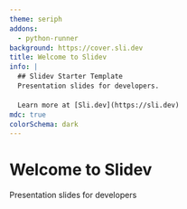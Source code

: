```yaml
---
theme: seriph
addons:
  - python-runner
background: https://cover.sli.dev
title: Welcome to Slidev
info: |
  ## Slidev Starter Template
  Presentation slides for developers.

  Learn more at [Sli.dev](https://sli.dev)
mdc: true
colorSchema: dark
---
```


# Welcome to Slidev

Presentation slides for developers

<div abs-br m-6 text-xl>
  <a href="https://github.com/slidevjs/slidev" target="_blank" class="slidev-icon-btn !border-none">
    <carbon:logo-github />
  </a>
</div>

<!-- to preload the modules -->
<Demo hidden />


---
transition: fade-out
layout: intro
class: mx-10
---

# \_Kerman {.font-mono.text-primary}

<div class="leading-8 opacity-80">
Slidev 团队成员 <br>
USTC 本科 2023级
</div>

<div my-16 w-min grid="~ cols-[40px_1fr] gap-y4" items-center justify-center ml--3>
  <div i-ri-github-line op50 ma text-xl/>
  <div><a href="https://github.com/KermanX" target="_blank">github.com/KermanX</a></div>
  <div i-ri-twitter-x-line op50 ma text-xl/>
  <div><a href="https://x.com/KermanX_" target="_blank">x.com/KermanX_</a></div>
  <div i-ri-bluesky-line op50 ma text-xl/>
  <div><a href="https://bsky.app/profile/kermanx.github.io" target="_blank">bsky.app/profile/KermanX.github.io</a></div>
</div>

<img src="./assets/avatar.jpg" rounded-full w-46 abs-tr mt-24 mr-48/>

<div flex="~ gap2">

</div>

---
transition: fade-out
layout: section
---

<div text-5xl pb-2>

Yet Another 

</div>

# Slides Maker?

---
layout: none
zoom: 0.8
preload: false
---

<Demo />

---

# Math?

<div />

$$
\begin{aligned}
\nabla \cdot \vec{E} &= \frac{\rho}{\varepsilon_0} \\
\nabla \cdot \vec{B} &= 0 \\
\nabla \times \vec{E} &= -\frac{\partial\vec{B}}{\partial t} \\
\nabla \times \vec{B} &= \mu_0\vec{J} + \mu_0\varepsilon_0\frac{\partial\vec{E}}{\partial t}
\end{aligned}
$$

---

# Graph?

<div />

```mermaid
graph LR
  A[Start] --> B{Is it working?}
  B -- Yes --> C[Continue]
  B -- No --> D[Fix it]
  D --> B
```

---
clicks: 3
---

# Code? <span v-click="2"> Even editable! </span>

<div v-show="$clicks < 2">

````md magic-move
```cpp
#include <stdio.h>

int main() {
  printf("Hello, Slidev!\n");

  for (int i = 0; i < 10; i++) {
    printf("%d\n", i);
  }
}
```

```cpp
#include <iostream>

int main() {
  std::cout << "Hello, Slidev!" << std::endl;

  for (int i : std::views::iota(0, 10)) {
    std::cout << i << std::endl;
  }
}
```
````

</div>

<div v-show="$clicks >= 2">

```cpp {monaco}
#include <iostream>

int main() {
  std::cout << "Hello, Slidev!" << std::endl;

  for (int i : std::views::iota(0, 10)) {
    std::cout << i << std::endl;
  }
}
```

</div>

---

# Interactivity?

<Connections class="mt-4"/>

<!-- <iframe v-click fixed right-0 w-120 h-68 top-30  src="https://sli.dev" ></iframe> -->

<iframe v-click fixed right-10 w-120 h-68 top-30 bottom-0  src="https://www.youtube.com/embed/dQw4w9WgXcQ?si=hCnWGH-S8ML-hjau" title="YouTube video player" frameborder="0" allow="accelerometer; autoplay; clipboard-write; encrypted-media; gyroscope; picture-in-picture; web-share" referrerpolicy="strict-origin-when-cross-origin" allowfullscreen></iframe>

---

# Animation?

<div class="w-60 relative">
  <div class="relative w-40 h-40">
    <img
      v-motion
      :initial="{ x: 800, y: -100, scale: 1.5, rotate: -50 }"
      :enter="final"
      class="absolute inset-0"
      src="https://sli.dev/logo-square.png"
      alt=""
    />
    <img
      v-motion
      :initial="{ y: 500, x: -100, scale: 2 }"
      :enter="final"
      class="absolute inset-0"
      src="https://sli.dev/logo-circle.png"
      alt=""
    />
    <img
      v-motion
      :initial="{ x: 600, y: 400, scale: 2, rotate: 100 }"
      :enter="final"
      class="absolute inset-0"
      src="https://sli.dev/logo-triangle.png"
      alt=""
    />
  </div>

  <div
    class="text-5xl absolute top-14 left-40 text-[#2B90B6] -z-1"
    v-motion
    :initial="{ x: -80, opacity: 0}"
    :enter="{ x: 0, opacity: 1, transition: { delay: 2000, duration: 1000 } }">
    Slidev
  </div>
</div>

<!-- vue script setup scripts can be directly used in markdown, and will only affects current page -->
<script setup lang="ts">
const final = {
  x: 0,
  y: 0,
  rotate: 0,
  scale: 1,
  transition: {
    type: 'spring',
    damping: 10,
    stiffness: 20,
    mass: 2
  }
}
</script>

---

# Open Source & Free!

<div />

#### 假设：

- 学生 (USTC)
- 没有/几乎没有 JavaScript / HTML / CSS 经验

<div h-2 />

#### 目标：

- 对于学术幻灯片，提高制作效率：
    - 学术幻灯片只需要排版和代码展示，基于文本的方式最为高效
    - 专注于文本内容，自带优雅的样式
- 使你的幻灯片更吸引人
    - 制作可交互的幻灯片
    - Slidev is Hackable


---
layout: section
---

<h1>
<span class="text-white!"> Your First </span>
<span class="slidev"> Slidev </span>
</h1>

<style>
.slidev {
  background-color: #2B90B6;
  background-image: linear-gradient(45deg, #4EC5D4 10%, #146b8c 80%);
  background-size: 100%;
  -webkit-background-clip: text;
  -moz-background-clip: text;
  -webkit-text-fill-color: transparent;
  -moz-text-fill-color: transparent;
}
</style>

---

<div op-80> Option 1: </div>

# Stackblitz 在线环境

<div />

<div font-bold text-2xl class="font-[Consolas]" border="b dashed" w-min> sli.dev/new </div>

<div float-right mt--16>

优点：无需任何配置，只需要浏览器

缺点：速度不如本地环境

</div>

<img src="./assets/stackblitz.png" />

---

<div op-80> Option 2: </div>

# 本地环境

<div />

1. 安装 Node.js

    - 打开 https://nodejs.org/
    - 点击下载按钮并安装

2. 换源 (可选)

    打开终端，运行以下命令

```bash
  npm config set registry https://registry.npmmirror.com
```

---

<div op-80> 本地环境 </div>

# 创建 Slidev 项目

- 打开终端

- 创建 Slidev 项目

```bash
  npm create slidev@latest
```

- 进入项目目录

```bash
  cd my-slidev
```

- 打开 VSCode

```bash
  code .
```

---

<div op-80> 本地环境 </div>

# 运行 Slidev

<div />

打开终端（推荐使用 VSCode 内置终端），执行以下命令：

```bash
npm run dev
```

会自动打开一个浏览器窗口，显示你的幻灯片

尝试编辑 `slides.md` 文件，保存后浏览器会自动更新内容

---

<div op-80> 本地环境 </div>

# VSCode 拓展

<div />

搜索 “Slidev”，安装拓展

<v-clicks at="1">

- [点击 Slidev 图标]{.text-red}
- [幻灯片导航]{.text-yellow}
- [幻灯片预览]{.text-green}

</v-clicks>

<img src="./assets/vscode.png" fixed right-0 top-0 bottom-0 h-full />

<div v-click border="2 red rounded" v-drag="[510,283,44,43]" />

<div v-click border="2 yellow rounded" v-drag="[555,22,216,300]" />

<div v-click border="2 green rounded" v-drag="[555,323,216,214]" />

---

# 用户界面

<div />

- 导航幻灯片：
  
    - 左右键：上一步/下一步
    - 空格：下一步
    - 左右键：上一张/下一张
    - 左下方导航栏

- 全屏播放 <carbon-maximize />

- 演讲者模式 <carbon-user-speaker />

- 幻灯片列表 <carbon-apps />

---
layout: section
---

# 语法介绍

---

# Markdown

<div />

<div grid grid-cols-2 gap-12>
<div>

幻灯片的内容使用 Markdown 语法编写

```md
# 标题

- 列表项 1
- 列表项 2

**粗体** *斜体* ~~删除线~~

[链接](https://sli.dev)
```

</div>
<div mt-14>

# 标题

- 列表项 1
- 列表项 2

**粗体** *斜体* ~~删除线~~

[链接](https://sli.dev){.text-blue}

</div>
</div>

---
clicks: 3
---

# HTML & Vue

<div />

HTML 和 Vue 提供更强大的灵活性

<div grid grid-cols-2 gap-12>
<div>

```md
<div style="color: red">
  Some HTML
</div>
<div v-for="i in 3">{{ i }}</div>
```

</div>
<div mt-1>

<div style="color: red">
  Some HTML
</div>

<div v-for="i in 3">{{ i }}</div>

</div>
</div>

<div v-click grid grid-cols-4 gap-4 mt-16>
<div border="2 #74c7ec rounded-xl" bg="#74c7ec op-20" py-2 px-4 min-h-26 max-h-max>
Markdown <span text-xs op-90>(Standard)</span>
<div border="2 #e0744c rounded-xl" bg="#e0744c op-20" py-2 px-4 mt-1>
HTML
</div>
</div>
<div border="2 #42d392 rounded-xl" bg="#42d392 op-20" py-2 px-4 min-h-26 max-h-max>
Vue
<div border="2 #e0744c rounded-xl" bg="#e0744c op-20" py-2 px-4 mt-1>
HTML
</div>
</div>
<div col-span-2 flex gap-4 v-click="2">
<carbon-arrow-right text-3xl mt-8/>
<div flex-grow border="2 #2a90b5 rounded-xl" bg="#2a90b5 op-20" py-2 px-4 transition-all duration-500 h-26 :class="$clicks > 2 ? 'h-42' : ''">
Slidev Syntax
<div flex children:flex-grow gap-4 children:text-center>
<div border="2 #74c7ec rounded-xl" bg="#74c7ec op-20" py-2 px-4 mt-1>
Markdown
</div>
<div border="2 #42d392 rounded-xl" bg="#42d392 op-20" py-2 px-4 mt-1>
Vue
</div>
<div border="2 #e0744c rounded-xl" bg="#e0744c op-20" py-2 px-4 mt-1>
HTML
</div>
</div>
<div border="2 #aaaaaa rounded-xl" bg="#aaaaaa op-20" py-2 px-4 mt-4 mb-2 transition forward:delay-200 op-0 :class="$clicks > 2 ? 'op-100' : ''">
Custom Syntax
</div>
</div>
</div>
</div>

---

# CSS & UnoCSS

<div />

CSS 和 UnoCSS 提供更多的样式选择

需要一些 CSS 知识，但比 LaTeX 更简单和直观

<div grid grid-cols-2 gap-12>
<div flex flex-col gap-4>

```md
<div text-blue> Text color </div>

<div text-2xl> Text size </div>

<div border="1 blue"> Border </div>

<div bg="blue op-40"> Background </div>

<div p-4> Padding </div>
```

</div>

<div mt-1 flex flex-col gap-6>
<div text-blue> Text color </div>

<div text-2xl mt--1> Text size </div>

<div border="1 blue"> Border </div>

<div bg="blue op-40"> Background </div>

<div p-4> Padding </div>

</div>
</div>

---


```md {hide|all}
<div grid grid-cols-2>
<div> Column 1 <br> Content </div>
<div> Column 2 </div>
</div>
```


<div v-click="1" grid grid-cols-2>
<div> Column 1 <br> Content </div>
<div> Column 2 <br> Content </div>
</div>


---


# 分隔幻灯片

```md
# 第一页

第一页的内容

---

# 第二页

第二页的内容
```

<div mt-8 op-80>

注：VSCode 拓展会使用蓝色线条突出分隔符

</div>

---

# 配置幻灯片

```md
---
theme: seriph
---

# 第一张幻灯片

---
layout: intro
---

# 第二页的布局是 intro！

---

# 第三页没有任何配置
```

<div v-click rounded-xl border="2 yellow" v-drag="[63,115,221,80]" />

<div v-after text-yellow v-drag="[301,108,363,NaN]">

第一页前的配置是 `Headmatter`

用于配置整个文稿的属性

</div>


<div v-click rounded-xl border="2 green" v-drag="[63,260,221,80]" />

<div v-after text-green v-drag="[301,253,363,NaN]">

其他每页前的配置是 `Frontmatter`

用于配置单页的属性

</div>

<div v-click rounded-xl border="2 red" v-drag="[61,400,223,44]" />

<div v-after text-red v-drag="[295,392,363,NaN]">

`Headmatter` 和 `Frontmatter` 都是可选的

</div>

---

# 数学公式

<div />

<div grid grid-cols-2 gap-12>
<div>


```md
  行内公式：$1 + 1 = \textcircled{9}$


  多行公式：
  $$ {all|1|2}
  \begin{aligned}
  a x^2 + b x + c &= 0 \\
  x &= \frac{-b \pm \sqrt{b^2 - 4ac}}
            {2a}
  \end{aligned}
  $$
```

</div>
<div>


行内公式：$1 + 1 = \textcircled{9}$

<div h-2 />

多行公式：
$$ {all|1|2}
\begin{aligned}
a x^2 + b x + c &= 0 \\
x &= \frac{-b \pm \sqrt{b^2 - 4ac}}{2a}
\end{aligned}
$$

</div>
</div>


---

# 代码块

<div />

朴实无华的代码块，语法和 Markdown 相同

<div grid grid-cols-2 gap-12>

````md
  ```js
  console.log('Hello, Slidev!')
  ```
````

```js
console.log('Hello, Slidev!')
```

</div>

<div>

带有动态突出显示的代码块

<div grid grid-cols-2 gap-12>

````md
  ```js {1-2|3|4}
  const a = 2;
  const b = 3;
  const c = a ** b;
  console.log(c);
  ```
````

```js {1-2|3|4}
const a = 2;
const b = 3;
const c = a ** b;
console.log(c);
```

</div>
</div>

---

# 代码编辑器

<div grid grid-cols-2 gap-4 mb-4>

````md
  ```js {monaco}
  console.log('Hello, Slidev!')
  ```
````

```js {monaco}
console.log('Hello, Slidev!')
```

</div>

# 交互式运行

<div grid grid-cols-2 gap-4>

````md
  ```py {monaco-run}
  import pandas as pd
  from termcolor import colored

  print(colored("Slidev", "blue"))
  df = pd.DataFrame({
    'a': [1, 2],
    'b': [3, 4]
  })
  print(df)
  ```
````

```python {monaco-run}
import pandas as pd
from termcolor import colored

print(colored("Slidev", "blue"))
df = pd.DataFrame({
  'a': [1, 2],
  'b': [3, 4]
})
print(df)
```

</div>

---

# 点击动画

我也不知道为什么叫 “点击动画”，其实就是一步一步的动画意思

<div grid grid-cols-2 gap-12 mb-6>

```md
<div> 1 + 1 = ? </div>
<div v-click> ⑨ ? </div>
<div v-click> No! </div>
<div v-after> It's 2. </div>
```

<div>

<div> 1 + 1 = ? </div>
<div v-click> ⑨ ? </div>
<div v-click> No! </div>
<div v-after> It's 2. </div>

</div>
</div>

<div v-click>

- `v-click`: 下一步才显示
- `v-after`: 和上一个 `v-click` 或 `v-after` 同时显示

</div>

---

# 列表动画

对于列表和表格，写一堆 `v-click` 也太麻烦了

<div grid grid-cols-2 gap-12 mt--2>

```md
<v-clicks>

- Option 1
- Option 2
- Option 3

</v-clicks>

<v-clicks>

| ID | Data |
| -- | ---- |
| 1  | A    |
| 2  | B    |

</v-clicks>
```

<div>

<v-clicks>

- Option 1
- Option 2
- Option 3

</v-clicks>

<div h-26 />

<v-clicks>

| ID | Data |
| -- | ---- |
| 1  | A    |
| 2  | B    |

</v-clicks>

</div>
</div>

---
clicks: 3
---

# 不按顺序的动画

这也是一种常见的情况

<div grid grid-cols-2 mt--2>

```md
<div v-click="2"> Third  </div>
<div v-click="0"> First  </div>
<div v-click="1"> Second </div>
```

<div pt-2 pl-12>

<div v-click="2"> Third  </div>
<div v-click="0"> First  </div>
<div v-click="1"> Second </div>

</div>
</div>

<div h-8 />

# 编程式的动画

<div grid grid-cols-2 mt--2>

```vue
<div :class="{'text-red': $clicks > 2}">
  will change color
</div>
```

<div pt-2 pl-12>

<div :class="{'text-red': $clicks > 2}">
  will change color
</div>

</div>
</div>

在 frontmatter 使用 `clicks: 3` 来控制动画步骤总数

---
transition: view-transition
---

# 其他很强大的动画类型

<div />

- Slide transition

- <span view-transition-title> CSS view transition </span>

- CSS transition property

- Motion

---
transition: view-transition
---

# <span view-transition-title> View Transition </span>

很酷，对吧

```md
---
transition: view-transition
---

# 其他很强大的动画类型

- <span view-transition-title> CSS view transition </span>

---
transition: view-transition
---

# <span view-transition-title> View Transition </span>
```

---
layout: section
---

# 一些技巧

---

# 演示

- Option 1: **投屏 / HDMI**
    - 我的首选

- Option 2: **局域网**
    - 你的电脑启动 `npm run dev --remote`，目标设备访问该地址
    - 不同设备，演讲者可以看演讲者视图，进度和绘图同步
    - 科大好像不支持

- Option 3: **导出到 PPTX / PDF**
    - 丧失交互性
    - 不得已的选择

- Option 4: **部署到 GitHub Pages 等**
    - 任何时候都可以访问
    - 无法同步进度和绘图

<style>
li p {
  @apply mb-0 mt-1;
}
</style>

---

# 导出

```bash
npm run export --format pdf
npm run export --format pptx
npm run export --format png
```

会有提示要求你安装 Playwright，可能面临网络问题

PPTX 是一堆图片

导出有很多有用的选项，参见我们的文档

---

# 部署

<div />

编译成静态网站：

```bash
npm run build
npm run build --base /folder/
```

生成的代码在 `dist` 目录下

或者，使用托管服务，解放双手

- GitHub Pages / Netlify / Vercel

Slidev 官网有指南，非常方便

---

# AI

<div />

<div grid grid-cols-2 gap-4 mb-12>
<div>

- Bolt.new (有专门的 Slidev 选项)

<video src="./assets/boltnew.mp4" autoplay loop muted w-100 mt-4 float-right />

</div>
<div>

- GitHub Copilot / Cursor / ...

![](./assets/copilot.png){.w-100.text-right.mt-4}

</div>
</div>

---

# 网络问题

<div />

- 代理
- 换源
- LUG 提供 NPM 源有点不现实
- PNPM

---

# 更多功能，参见文档 <span ml-6 text-white class="font-[Consolas]"> https://cn.sli.dev </span>

<div h-4 />

<iframe src="https://cn.sli.dev/features/" class="origin-left-top w-150% scale-67"  h-160 />

---

# 加入我们的社区

欢迎提 issue 和问题，也欢迎 PR

- <carbon-earth-europe-africa-filled /> Website: https://sli.dev <div h-2/>
- <carbon-logo-github /> GitHub: https://github.com/slidevjs/slidev <div h-2/>
- <carbon-logo-discord /> Discord: https://chat.sli.dev <div h-2/>
- <cib-tencent-qq /> QQ Group: <span font-mono text-blue2>978643067</span>

<img src="./assets/qqgroup.jpg" rounded-xl v-drag="[607,100,305,NaN]" />

<style>
a {
  @apply font-[Consolas] text-blue2;
}

li {
  @apply leading-10 text-xl;
}
</style>

---
layout: section
---

## 题外话

# TypeScript 开源社区

---

# 什么是开源

<div />

<v-clicks>

- 字面意思：开放源代码

- 做慈善？/ 另一种商业模式？/ 好玩？ / 刷履历？

- <span text-2xl> **开源是一种礼物<br/>互惠不是目的** </span>

</v-clicks>

<div v-after>

<div v-drag="[478,201,480,311]">
<div text-blue>
https://talks.antfu.me/2024/vueconf-shenzhen/3
</div>
<h2>Yak Shaving <span op50 font-serif italic mb--1 text-26px> by Anthony Fu </span></h2>
<img src="./assets/yakshaving.png" rounded-lg shadow-xl w-120 border="~ gray/25" mt-1 />
</div>
</div>

---

# 开源世界里不同的社区

<div />

- Linux 为代表的社区和 TypeScript 社区
    - 有相似之处
    - 成员上几乎没有交集
    - 有很多不同

- TypeScript / JavaScript 的特性
    - 脚本语言，更加难闭源
    - 大多数代码用于编写 UI，没必要隐藏代码
    - Web 世界开放共享的文化
    - “顺手就开源了” / “开源了没坏处” （当然，公开代码 ≠ 维护项目）

---

# 我参与开源的一年

<div />

- 第一次使用 Slidev 是在初中，那时 Slidev 刚发布不久，非常火爆

- 今年二月提交了第一个 PR，随后加入了 Slidev 团队

- 修复 bug、添加功能、重构代码、回答社区里的问题

- 甚至修复了一个我初中就碰到的 bug（很有趣的经历）

- 为 Slidev 编写 VSCode 拓展时，想到去开发 reactive-vscode 这个库

- 以此为契机，结识了很多朋友，包括 Slidev 的作者 Anthony Fu

- 参加了 VueConf 2024，Rolldown 团队成员告诉我 “Rust 不难”

- 于是第三次入门 Rust，终于入门成功

---

# 一些信息

<div />

1. 开源是一种礼物。不要功利地看待，但坚信它对你的价值

2. 如果你想参与开源，JavaScript / TypeScript 社区是一个很好的起点

    - 门槛不高
    - 社区活跃
    - 华人参与度不错

3. 参与开源可能需要一个契机。从你的需求出发，找到一个你感兴趣的项目

---

# 其他感想

<div />

1. GitHub 上的星星数只能作相对比较，不能作绝对比较

2. 那面绿墙只能说明这位用户是否还在使用 GitHub

3. 使用英文和 minimal reproduction

---
layout: end
---

谢谢大家！
